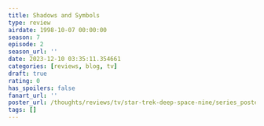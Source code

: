 ```yaml
---
title: Shadows and Symbols
type: review
airdate: 1998-10-07 00:00:00
season: 7
episode: 2
season_url: ''
date: 2023-12-10 03:35:11.354661
categories: [reviews, blog, tv]
draft: true
rating: 0
has_spoilers: false
fanart_url: ''
poster_url: /thoughts/reviews/tv/star-trek-deep-space-nine/series_poster.jpg
tags: []
---
```


